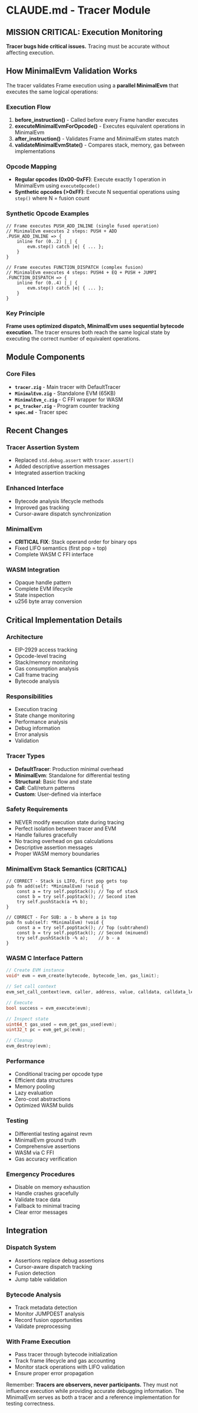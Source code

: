 # CLAUDE.md - Tracer Module

## MISSION CRITICAL: Execution Monitoring

**Tracer bugs hide critical issues.** Tracing must be accurate without affecting execution.

## How MinimalEvm Validation Works

The tracer validates Frame execution using a **parallel MinimalEvm** that executes the same logical operations:

### Execution Flow
1. **before_instruction()** - Called before every Frame handler executes
2. **executeMinimalEvmForOpcode()** - Executes equivalent operations in MinimalEvm
3. **after_instruction()** - Validates Frame and MinimalEvm states match
4. **validateMinimalEvmState()** - Compares stack, memory, gas between implementations

### Opcode Mapping
- **Regular opcodes (0x00-0xFF)**: Execute exactly 1 operation in MinimalEvm using `executeOpcode()`
- **Synthetic opcodes (>0xFF)**: Execute N sequential operations using `step()` where N = fusion count

### Synthetic Opcode Examples
```zig
// Frame executes PUSH_ADD_INLINE (single fused operation)
// MinimalEvm executes 2 steps: PUSH + ADD
.PUSH_ADD_INLINE => {
    inline for (0..2) |_| {
        evm.step() catch |e| { ... };
    }
}

// Frame executes FUNCTION_DISPATCH (complex fusion)
// MinimalEvm executes 4 steps: PUSH4 + EQ + PUSH + JUMPI
.FUNCTION_DISPATCH => {
    inline for (0..4) |_| {
        evm.step() catch |e| { ... };
    }
}
```

### Key Principle
**Frame uses optimized dispatch, MinimalEvm uses sequential bytecode execution.** The tracer ensures both reach the same logical state by executing the correct number of equivalent operations.

## Module Components

### Core Files
- **`tracer.zig`** - Main tracer with DefaultTracer
- **`MinimalEvm.zig`** - Standalone EVM (65KB)
- **`MinimalEvm_c.zig`** - C FFI wrapper for WASM
- **`pc_tracker.zig`** - Program counter tracking
- **`spec.md`** - Tracer spec

## Recent Changes

### Tracer Assertion System
- Replaced `std.debug.assert` with `tracer.assert()`
- Added descriptive assertion messages
- Integrated assertion tracking

### Enhanced Interface
- Bytecode analysis lifecycle methods
- Improved gas tracking
- Cursor-aware dispatch synchronization

### MinimalEvm
- **CRITICAL FIX**: Stack operand order for binary ops
- Fixed LIFO semantics (first pop = top)
- Complete WASM C FFI interface

### WASM Integration
- Opaque handle pattern
- Complete EVM lifecycle
- State inspection
- u256 byte array conversion

## Critical Implementation Details

### Architecture
- EIP-2929 access tracking
- Opcode-level tracing
- Stack/memory monitoring
- Gas consumption analysis
- Call frame tracing
- Bytecode analysis

### Responsibilities
- Execution tracing
- State change monitoring
- Performance analysis
- Debug information
- Error analysis
- Validation

### Tracer Types
- **DefaultTracer**: Production minimal overhead
- **MinimalEvm**: Standalone for differential testing
- **Structural**: Basic flow and state
- **Call**: Call/return patterns
- **Custom**: User-defined via interface

### Safety Requirements
- NEVER modify execution state during tracing
- Perfect isolation between tracer and EVM
- Handle failures gracefully
- No tracing overhead on gas calculations
- Descriptive assertion messages
- Proper WASM memory boundaries

### MinimalEvm Stack Semantics (CRITICAL)
```zig
// CORRECT - Stack is LIFO, first pop gets top
pub fn add(self: *MinimalEvm) !void {
    const a = try self.popStack(); // Top of stack
    const b = try self.popStack(); // Second item
    try self.pushStack(a +% b);
}

// CORRECT - For SUB: a - b where a is top
pub fn sub(self: *MinimalEvm) !void {
    const a = try self.popStack(); // Top (subtrahend)
    const b = try self.popStack(); // Second (minuend)
    try self.pushStack(b -% a);    // b - a
}
```

### WASM C Interface Pattern
```c
// Create EVM instance
void* evm = evm_create(bytecode, bytecode_len, gas_limit);

// Set call context
evm_set_call_context(evm, caller, address, value, calldata, calldata_len);

// Execute
bool success = evm_execute(evm);

// Inspect state
uint64_t gas_used = evm_get_gas_used(evm);
uint32_t pc = evm_get_pc(evm);

// Cleanup
evm_destroy(evm);
```

### Performance
- Conditional tracing per opcode type
- Efficient data structures
- Memory pooling
- Lazy evaluation
- Zero-cost abstractions
- Optimized WASM builds

### Testing
- Differential testing against revm
- MinimalEvm ground truth
- Comprehensive assertions
- WASM via C FFI
- Gas accuracy verification

### Emergency Procedures
- Disable on memory exhaustion
- Handle crashes gracefully
- Validate trace data
- Fallback to minimal tracing
- Clear error messages

## Integration

### Dispatch System
- Assertions replace debug assertions
- Cursor-aware dispatch tracking
- Fusion detection
- Jump table validation

### Bytecode Analysis
- Track metadata detection
- Monitor JUMPDEST analysis
- Record fusion opportunities
- Validate preprocessing

### With Frame Execution
- Pass tracer through bytecode initialization
- Track frame lifecycle and gas accounting
- Monitor stack operations with LIFO validation
- Ensure proper error propagation

Remember: **Tracers are observers, never participants.** They must not influence execution while providing accurate debugging information. The MinimalEvm serves as both a tracer and a reference implementation for testing correctness.